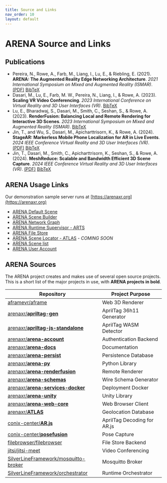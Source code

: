 ```yaml
---
title: Source and Links
nav_order: 10
layout: default
---
```


# ARENA Source and Links

## Publications

- Pereira, N., Rowe, A., Farb, M., Liang, I., Lu, E., & Riebling, E. (2021). **ARENA: The Augmented Reality Edge Networking Architecture**. _2021 International Symposium on Mixed and Augmented Reality (ISMAR)_. [(PDF)](https://users.ece.cmu.edu/~agr/resources/publications/ARENA_ISMAR_21.pdf) [BibTeX](https://wise.ece.cmu.edu/bibliography/ARENA_ismar_21.html)
- Dasari, M., Lu, E., Farb, M. W., Pereira, N., Liang, I., & Rowe, A. (2023). **Scaling VR Video Conferencing**. _2023 International Conference on Virtual Reality and 3D User Interfaces (VR)_. [BibTeX](https://wise.ece.cmu.edu/bibliography/scaling_video_conf.html)
- Lu, E., Bharadwaj, S., Dasari, M., Smith, C., Seshan, S., & Rowe, A. (2023). **RenderFusion: Balancing Local and Remote Rendering for Interactive 3D Scenes**. _2023 International Symposium on Mixed and Augmented Reality (ISMAR)_. [BibTeX](https://wise.ece.cmu.edu/bibliography/renderfusion.html)
- Jin, T., and Wu, S., Dasari, M., Apicharttrisorn, K., & Rowe, A. (2024). **StageAR: Markerless Mobile Phone Localization for AR in Live Events**. _2024 IEEE Conference Virtual Reality and 3D User Interfaces (VR)_. [(PDF)](https://users.ece.cmu.edu/~agr/resources/publications/IEEE_VR_24_StageAR.pdf) [BibTeX](https://wise.ece.cmu.edu/bibliography/stagear.html)
- Jin, T., Dasari, M., Smith, C., Apicharttrisorn, K., Seshan, S., & Rowe, A. (2024). **MeshReduce: Scalable and Bandwidth Efficient 3D Scene Capture**. _2024 IEEE Conference Virtual Reality and 3D User Interfaces (VR)_. [(PDF)](https://users.ece.cmu.edu/~agr/resources/publications/IEEE_VR_MeshReduce_24.pdf) [BibTeX](https://wise.ece.cmu.edu/bibliography/meshreduce.html)


## ARENA Usage Links

Our demonstration sample server runs at [https://arenaxr.org](https://arenaxr.org)

- [ARENA Default Scene](https://arenaxr.org/public/lobby)
- [ARENA Scene Builder](https://arenaxr.org/build/)
- [ARENA Network Graph](https://arenaxr.org/network/)
- [ARENA Runtime Supervisor - ARTS](https://arenaxr.org/programs/)
- [ARENA File Store](https://arenaxr.org/files/)
- [ARENA Scene Locator - ATLAS]()<em> - COMING SOON</em><!--https://atlas.conix.io -->
- [ARENA Scene list](https://arenaxr.org/scenes)
- [ARENA User Account](https://arenaxr.org/user/profile)

## ARENA Sources

The ARENA project creates and makes use of several open source projects. This is a short list of the major projects in use, with **ARENA projects in bold**.

| Repository                                                                                      | Project Purpose             |
| ----------------------------------------------------------------------------------------------- | --------------------------- |
| [aframevr/aframe](https://github.com/aframevr/aframe)                                           | Web 3D Renderer             |
| [arenaxr/**apriltag-gen**](https://github.com/arenaxr/apriltag-gen)                             | AprilTag 36h11 Generator    |
| [arenaxr/**apriltag-js-standalone**](https://github.com/arenaxr/apriltag-js-standalone)         | AprilTag WASM Detector      |
| [arenaxr/**arena-account**](https://github.com/arenaxr/arena-account)                           | Authentication Backend      |
| [arenaxr/**arena-docs**](https://github.com/arenaxr/arena-docs)                                 | Documentation               |
| [arenaxr/**arena-persist**](https://github.com/arenaxr/arena-persist)                           | Persistence Database        |
| [arenaxr/**arena-py**](https://github.com/arenaxr/arena-py)                                     | Python Library              |
| [arenaxr/**arena-renderfusion**](https://github.com/arenaxr/arena-renderfusion)                 | Remote Renderer             |
| [arenaxr/**arena-schemas**](https://github.com/arenaxr/arena-schemas)                           | Wire Schema Generator       |
| [arenaxr/**arena-services-docker**](https://github.com/arenaxr/arena-services-docker)           | Deployment Docker           |
| [arenaxr/**arena-unity**](https://github.com/arenaxr/arena-unity)                               | Unity Library               |
| [arenaxr/**arena-web-core**](https://github.com/arenaxr/arena-web-core)                         | Web Browser Client          |
| [arenaxr/**ATLAS**](https://github.com/arenaxr/ATLAS)                                           | Geolocation Database        |
| [conix-center/**AR.js**](https://github.com/conix-center/AR.js)                                 | AprilTag Decoding for AR.js |
| [conix-center/**posefusion**](https://github.com/conix-center/posefusion)                       | Pose Capture                |
| [filebrowser/filebrowser](https://github.com/filebrowser/filebrowser)                           | File Store Backend          |
| [jitsi/jitsi-meet](https://github.com/jitsi/jitsi-meet)                                         | Video Conferencing          |
| [SilverLineFramework/mosquitto-broker](https://github.com/SilverLineFramework/mosquitto-broker) | Mosquitto Broker            |
| [SilverLineFramework/orchestrator](https://github.com/SilverLineFramework/orchestrator)         | Runtime Orchestrator        |
